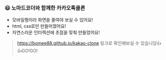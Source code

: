 ### 😃 노마드코더와 함께한 카카오톡클론
* 모바일형이라 화면을 줄여야 보실 수 있어요!
* html, css로만 만들어졌어요!
* 자연스러운 인터렉션에 초점을 맞춰 만들었어요!

> https://bomee88.github.io/kakao-clone 링크로 확인해보실 수 있습니당👍👍GO!GO!

